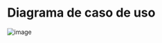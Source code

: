 # Diagrama de caso de uso

![image](https://user-images.githubusercontent.com/48606497/187012465-dcb05f9e-3f82-4567-a575-d8c62a87e5b7.png)
